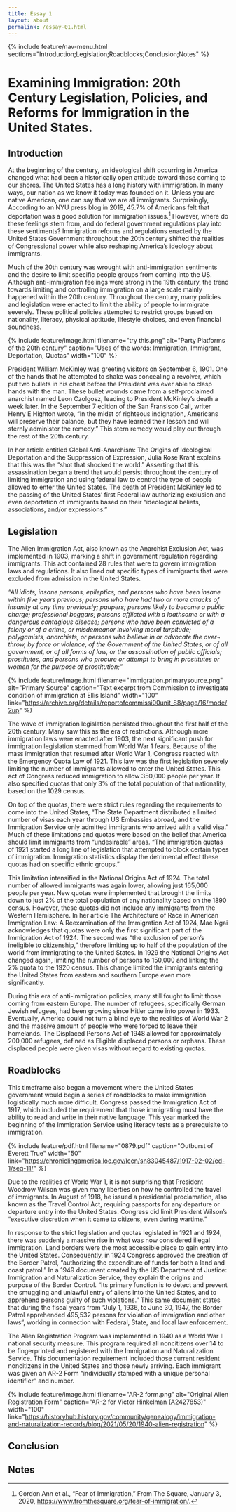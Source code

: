 ```yaml
---
title: Essay 1
layout: about
permalink: /essay-01.html
---
```


{% include feature/nav-menu.html sections="Introduction;Legislation;Roadblocks;Conclusion;Notes" %}

# Examining Immigration: 20th Century Legislation, Policies, and Reforms for Immigration in the United States.

## Introduction

At the beginning of the century, an ideological shift occurring in America changed what had been a historically open attitude toward those coming to our shores. The United States has a long history with immigration. In many ways, our nation as we know it today was founded on it. Unless you are native American, one can say that we are all immigrants. Surprisingly, According to an NYU press blog in 2019, 45.7% of Americans felt that deportation was a good solution for immigration issues.[^1]  However, where do these feelings stem from, and do federal government regulations play into these sentiments? Immigration reforms and regulations enacted by the United States Government throughout the 20th century shifted the realities of Congressional power while also reshaping America’s ideology about immigrants. 

Much of the 20th century was wrought with anti-immigration sentiments and the desire to limit specific people groups from coming into the US. Although anti-immigration feelings were strong in the 19th century, the trend towards limiting and controlling immigration on a large scale mainly happened within the 20th century. Throughout the century, many policies and legislation were enacted to limit the ability of people to immigrate severely. These political policies attempted to restrict groups based on nationality, literacy, physical aptitude, lifestyle choices, and even financial soundness.

{% include feature/image.html filename="try this.png" alt="Party Platforms of the 20th century" caption="Uses of the words: Immigration, Immigrant, Deportation, Quotas" width="100" %}

President William McKinley was greeting visitors on September 6, 1901. One of the hands that he attempted to shake was concealing a revolver, which put two bullets in his chest before the President was ever able to clasp hands with the man. These bullet wounds came from a self-proclaimed anarchist named Leon Czolgosz, leading to President McKinley’s death a week later.  In the September 7 edition of the San Fransisco Call, writer Henry E Highton wrote, “In the midst of righteous indignation, Americans will preserve their balance, but they have learned their lesson and will sternly administer the remedy.”  This stern remedy would play out through the rest of the 20th century.

In her article entitled Global Anti-Anarchism: The Origins of Ideological Deportation and the Suppression of Expression, Julia Rose Krant explains that this was the “shot that shocked the world.” Asserting that this assassination began a trend that would persist throughout the century of limiting immigration and using federal law to control the type of people allowed to enter the United States. The death of President McKinley led to the passing of the United States’ first Federal law authorizing exclusion and even deportation of immigrants based on their “ideological beliefs, associations, and/or expressions.” 

## Legislation

The Alien Immigration Act, also known as the Anarchist Exclusion Act, was implemented in 1903, marking a shift in government regulation regarding immigrants. This act contained 28 rules that were to govern immigration laws and regulations. It also lined out specific types of immigrants that were excluded from admission in the United States.

*“All idiots, insane persons, epileptics, and persons who have been insane within five years previous; persons who have had two or more attacks of insanity at any time previously; paupers; persons likely to become a public charge; professional beggars; persons afflicted with a loathsome or with a dangerous contagious disease; persons who have been convicted of a felony or of a crime, or misdemeanor involving moral turpitude; polygamists, anarchists, or persons who believe in or advocate the over¬ throw, by force or violence, of the Government of the United States, or of all government, or of all forms of law, or the assassination of public officials; prostitutes, and persons who procure or attempt to bring in prostitutes or women for the purpose of prostitution;”* 

{% include feature/image.html filename="immigration.primarysource.png" alt="Primary Source" caption="Text excerpt from Commission to investigate condition of immigration at Ellis Island" width="100" link="https://archive.org/details/reportofcommissi00unit_88/page/16/mode/2up" %}

The wave of immigration legislation persisted throughout the first half of the 20th century. Many saw this as the era of restrictions. Although more immigration laws were enacted after 1903, the next significant push for immigration legislation stemmed from World War 1 fears. Because of the mass immigration that resumed after World War 1, Congress reacted with the Emergency Quota Law of 1921. This law was the first legislation severely limiting the number of immigrants allowed to enter the United States. This act of Congress reduced immigration to allow 350,000 people per year. It also specified quotas that only 3% of the total population of that nationality, based on the 1029 census.   

On top of the quotas, there were strict rules regarding the requirements to come into the United States, “The State Department distributed a limited number of visas each year through US Embassies abroad, and the Immigration Service only admitted immigrants who arrived with a valid visa.”  Much of these limitations and quotas were based on the belief that America should limit immigrants from “undesirable” areas. “The immigration quotas of 1921 started a long line of legislation that attempted to block certain types of immigration. Immigration statistics display the detrimental effect these quotas had on specific ethnic groups.” 

This limitation intensified in the National Origins Act of 1924. The total number of allowed immigrants was again lower, allowing just 165,000 people per year. New quotas were implemented that brought the limits down to just 2% of the total population of any nationality based on the 1890 census. However, these quotas did not include any immigrants from the Western Hemisphere.  In her article The Architecture of Race in American Immigration Law: A Reexamination of the Immigration Act of 1924, Mae Ngai acknowledges that quotas were only the first significant part of the Immigration Act of 1924. The second was “the exclusion of person’s ineligible to citizenship,” therefore limiting up to half of the population of the world from immigrating to the United States.  In 1929 the National Origins Act changed again, limiting the number of persons to 150,000 and linking the 2% quota to the 1920 census. This change limited the immigrants entering the United States from eastern and southern Europe even more significantly. 

During this era of anti-immigration policies, many still fought to limit those coming from eastern Europe. The number of refugees, specifically German Jewish refugees, had been growing since Hitler came into power in 1933.  Eventually, America could not turn a blind eye to the realities of World War 2 and the massive amount of people who were forced to leave their homelands. The Displaced Persons Act of 1948 allowed for approximately 200,000 refugees, defined as Eligible displaced persons or orphans.  These displaced people were given visas without regard to existing quotas.   

## Roadblocks

This timeframe also began a movement where the United States government would begin a series of roadblocks to make immigration logistically much more difficult. Congress passed the Immigration Act of 1917, which included the requirement that those immigrating must have the ability to read and write in their native language. This year marked the beginning of the Immigration Service using literacy tests as a prerequisite to immigration.  

{% include feature/pdf.html filename="0879.pdf" caption="Outburst of Everett True" width="50" link="https://chroniclingamerica.loc.gov/lccn/sn83045487/1917-02-02/ed-1/seq-11/" %}

Due to the realities of World War 1, it is not surprising that President Woodrow Wilson was given many liberties on how he controlled the travel of immigrants. In August of 1918, he issued a presidential proclamation, also known as the Travel Control Act, requiring passports for any departure or departure entry into the United States. Congress did limit President Wilson’s “executive discretion when it came to citizens, even during wartime.”   

In response to the strict legislation and quotas legislated in 1921 and 1924, there was suddenly a massive rise in what was now considered illegal immigration. Land borders were the most accessible place to gain entry into the United States.  Consequently, in 1924 Congress approved the creation of the Border Patrol, “authorizing the expenditure of funds for both a land and coast patrol.”  In a 1949 document created by the US Department of Justice: Immigration and Naturalization Service, they explain the origins and purpose of the Border Control. “Its primary function is to detect and prevent the smuggling and unlawful entry of aliens into the United States, and to apprehend persons guilty of such violations.” This same document states that during the fiscal years from “July 1, 1936, to June 30, 1947, the Border Patrol apprehended 495,532 persons for violation of immigration and other laws”, working in connection with Federal, State, and local law enforcement. 

The Alien Registration Program was implemented in 1940 as a World War II national security measure. This program required all noncitizens over 14 to be fingerprinted and registered with the Immigration and Naturalization Service. This documentation requirement included those current resident noncitizens in the United States and those newly arriving. Each immigrant was given an AR-2 Form “individually stamped with a unique personal identifier” and number. 

{% include feature/image.html filename="AR-2 form.png" alt="Original Alien Registration Form" caption="AR-2 for Victor Hinkelman (A2427853)" width="100" link="https://historyhub.history.gov/community/genealogy/immigration-and-naturalization-records/blog/2021/05/20/1940-alien-registration" %}

## Conclusion

## Notes

[^1]:Gordon Ann et al., “Fear of Immigration,” From The Square, January 3, 2020, https://www.fromthesquare.org/fear-of-immigration/. 

